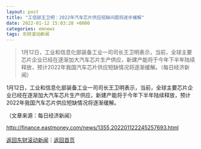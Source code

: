 ```yaml
---
layout: post
title: "工信部王卫明：2022年汽车芯片供应短缺问题将逐步缓解"
date: 2022-01-12 15:03:28 +0800
categories: emnews
tags: 东财滚动新闻
---
```

> 1月12日，工业和信息化部装备工业一司司长王卫明表示，当前，全球主要芯片企业已经在逐渐加大汽车芯片生产供应，新建产能将于今年下半年陆续释放，预计2022年我国汽车芯片供应短缺情况将逐渐缓解。（每日经济新闻）

<p>1月12日，工业和信息化部装备工业一司司长王卫明表示，当前，全球主要芯片企业已经在逐渐加大汽车芯片生产供应，新建产能将于今年下半年陆续释放，预计2022年我国汽车芯片供应短缺情况将逐渐缓解。</p><p class="em_media">（文章来源：每日经济新闻）</p>

<http://finance.eastmoney.com/news/1355,202201122245257693.html>

[返回东财滚动新闻](//finews.withounder.com/emnews/)｜[返回首页](//finews.withounder.com/)